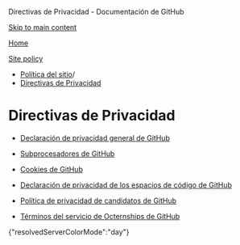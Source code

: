 Directivas de Privacidad - Documentación de GitHub

[Skip to main content](#main-content)

[Home](/es)

[Site policy](/es/site-policy)

* [Política del sitio](/es/site-policy)/
* [Directivas de Privacidad](/es/site-policy/privacy-policies)

Directivas de Privacidad
==========

* [Declaración de privacidad general de GitHub](/es/site-policy/privacy-policies/github-general-privacy-statement)

* [Subprocesadores de GitHub](/es/site-policy/privacy-policies/github-subprocessors)

* [Cookies de GitHub](/es/site-policy/privacy-policies/github-cookies)

* [Declaración de privacidad de los espacios de código de GitHub](/es/site-policy/privacy-policies/github-codespaces-privacy-statement)

* [Política de privacidad de candidatos de GitHub](/es/site-policy/privacy-policies/github-candidate-privacy-policy)

* [Términos del servicio de Octernships de GitHub](/es/site-policy/privacy-policies/github-octernships-terms-of-service)

{"resolvedServerColorMode":"day"}
